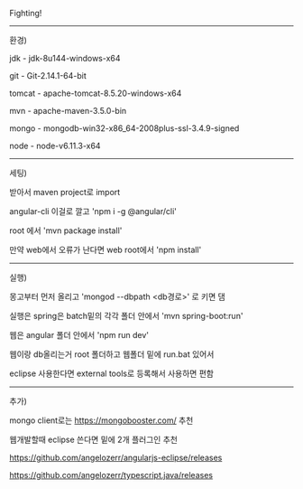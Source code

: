Fighting!

-------------------------------------------------------------------------------------------
환경)

jdk - jdk-8u144-windows-x64

git - Git-2.14.1-64-bit

tomcat - apache-tomcat-8.5.20-windows-x64

mvn - apache-maven-3.5.0-bin

mongo - mongodb-win32-x86_64-2008plus-ssl-3.4.9-signed

node - node-v6.11.3-x64

-------------------------------------------------------------------------------------------
세팅)

받아서 maven project로 import

angular-cli 이걸로 깔고 'npm i -g @angular/cli'

root 에서 'mvn package install'

만약 web에서 오류가 난다면 web root에서 'npm install'

-------------------------------------------------------------------------------------------
실행)

몽고부터 먼저 올리고 'mongod --dbpath <db경로>' 로 키면 댐

실행은 spring은 batch밑의 각각 폴더 안에서 'mvn spring-boot:run'

웹은 angular 폴더 안에서 'npm run dev'

웹이랑 db올리는거 root 폴더하고 웹폴더 밑에 run.bat 있어서 

eclipse 사용한다면 external tools로 등록해서 사용하면 편함

--------------------------------------------------------------------------------------------
추가)

mongo client로는 https://mongobooster.com/ 추천

웹개발할때 eclipse 쓴다면 밑에 2개 플러그인 추천

https://github.com/angelozerr/angularjs-eclipse/releases

https://github.com/angelozerr/typescript.java/releases
